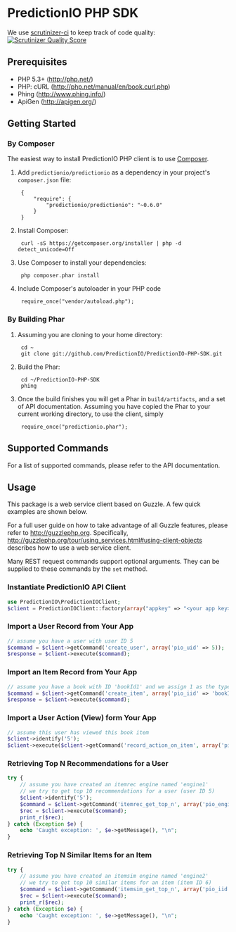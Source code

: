 PredictionIO PHP SDK
====================

We use [scrutinizer-ci](https://scrutinizer-ci.com/) to keep track of code quality:
[![Scrutinizer Quality Score](https://scrutinizer-ci.com/g/PredictionIO/PredictionIO-PHP-SDK/badges/quality-score.png?s=bba570e3add382f4f56fcba65ec0b4f0b8622091)](https://scrutinizer-ci.com/g/PredictionIO/PredictionIO-PHP-SDK/)


Prerequisites
-------------

* PHP 5.3+ (http://php.net/)
* PHP: cURL (http://php.net/manual/en/book.curl.php)
* Phing (http://www.phing.info/)
* ApiGen (http://apigen.org/)


Getting Started
---------------

### By Composer

The easiest way to install PredictionIO PHP client is to use [Composer](http://getcomposer.org/).

1. Add `predictionio/predictionio` as a dependency in your project's ``composer.json`` file:

        {
            "require": {
                "predictionio/predictionio": "~0.6.0"
            }
        }

2. Install Composer:

        curl -sS https://getcomposer.org/installer | php -d detect_unicode=Off

3. Use Composer to install your dependencies:

        php composer.phar install

4. Include Composer's autoloader in your PHP code

        require_once("vendor/autoload.php");

### By Building Phar

1. Assuming you are cloning to your home directory:

        cd ~
        git clone git://github.com/PredictionIO/PredictionIO-PHP-SDK.git

2. Build the Phar:

        cd ~/PredictionIO-PHP-SDK
        phing

3. Once the build finishes you will get a Phar in `build/artifacts`, and a set of API documentation.
   Assuming you have copied the Phar to your current working directory, to use the client, simply

        require_once("predictionio.phar");    


Supported Commands
------------------

For a list of supported commands, please refer to the API documentation.


Usage
-----

This package is a web service client based on Guzzle.
A few quick examples are shown below.

For a full user guide on how to take advantage of all Guzzle features, please refer to http://guzzlephp.org.
Specifically, http://guzzlephp.org/tour/using_services.html#using-client-objects describes how to use a web service client.

Many REST request commands support optional arguments.
They can be supplied to these commands by the `set` method.


### Instantiate PredictionIO API Client

```PHP
use PredictionIO\PredictionIOClient;
$client = PredictionIOClient::factory(array("appkey" => "<your app key>"));
```


### Import a User Record from Your App

```PHP
// assume you have a user with user ID 5
$command = $client->getCommand('create_user', array('pio_uid' => 5));
$response = $client->execute($command);
```


### Import an Item Record from Your App

```PHP
// assume you have a book with ID 'bookId1' and we assign 1 as the type ID for book
$command = $client->getCommand('create_item', array('pio_iid' => 'bookId1', 'pio_itypes' => 1));
$response = $client->execute($command);
```


### Import a User Action (View) form Your App

```PHP
// assume this user has viewed this book item
$client->identify('5');
$client->execute($client->getCommand('record_action_on_item', array('pio_action' => 'view', 'pio_iid' => 'bookId1')));
```


### Retrieving Top N Recommendations for a User

```PHP
try {
    // assume you have created an itemrec engine named 'engine1'
    // we try to get top 10 recommendations for a user (user ID 5)
    $client->identify('5');
    $command = $client->getCommand('itemrec_get_top_n', array('pio_engine' => 'engine1', 'pio_n' => 10));
    $rec = $client->execute($command);
    print_r($rec);
} catch (Exception $e) {
    echo 'Caught exception: ', $e->getMessage(), "\n";
}
```


### Retrieving Top N Similar Items for an Item

```PHP
try {
    // assume you have created an itemsim engine named 'engine2'
    // we try to get top 10 similar items for an item (item ID 6)
    $command = $client->getCommand('itemsim_get_top_n', array('pio_iid' => '6', 'pio_engine' => 'engine1', 'pio_n' => 10));
    $rec = $client->execute($command);
    print_r($rec);
} catch (Exception $e) {
    echo 'Caught exception: ', $e->getMessage(), "\n";
}
```

